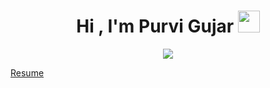 <h1 align="center">Hi , I'm Purvi Gujar <img src="https://media.giphy.com/media/hvRJCLFzcasrR4ia7z/giphy.gif" width="35"></h1>

<p align="center">
<a href="https://git.io/typing-svg"><img src="https://readme-typing-svg.herokuapp.com?duration=2000&color=2F873E&lines=UI%2F+UX+Designer;Web+Developer;Computer+Engineering+Student;Figma+Enthusiast;Small+Business+Owner&center=true&width=500&height=50"></a>
</p>


[Resume](https://purvigujar.github.io/purvigujar/Purvi_Gujar.pdf)
